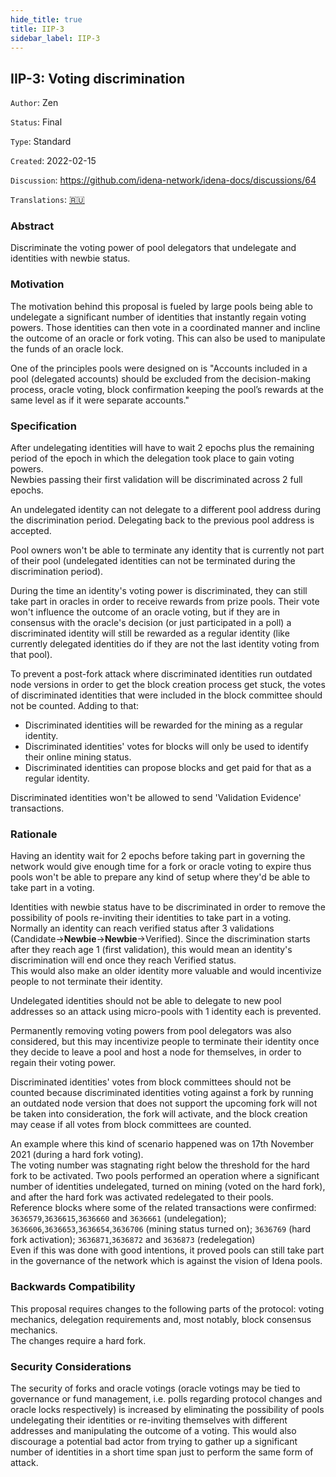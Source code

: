```yaml
---
hide_title: true
title: IIP-3
sidebar_label: IIP-3
---
```


## IIP-3: Voting discrimination

`Author`: Zen

`Status`: Final

`Type`: Standard

`Created`: 2022-02-15

`Discussion`: https://github.com/idena-network/idena-docs/discussions/64

`Translations`: [🇷🇺](https://medium.com/idena/babf31b65994)

### Abstract

Discriminate the voting power of pool delegators that undelegate and identities with newbie status.

### Motivation

The motivation behind this proposal is fueled by large pools being able to undelegate a significant number of identities that instantly regain voting powers. Those identities can then vote in a coordinated manner and incline the outcome of an oracle or fork voting. This can also be used to manipulate the funds of an oracle lock. 

One of the principles pools were designed on is "Accounts included in a pool (delegated accounts) should be excluded from the decision-making process, oracle voting, block confirmation keeping the pool’s rewards at the same level as if it were separate accounts."

### Specification

After undelegating identities will have to wait 2 epochs plus the remaining period of the epoch in which the delegation took place to gain voting powers.   
Newbies passing their first validation will be discriminated across 2 full epochs.   

An undelegated identity can not delegate to a different pool address during the discrimination period. Delegating back to the previous pool address is accepted.

Pool owners won't be able to terminate any identity that is currently not part of their pool (undelegated identities can not be terminated during the discrimination period).   

During the time an identity's voting power is discriminated, they can still take part in oracles in order to receive rewards from prize pools. Their vote won't influence the outcome of an oracle voting, but if they are in consensus with the oracle's decision (or just participated in a poll) a discriminated identity will still be rewarded as a regular identity (like currently delegated identities do if they are not the last identity voting from that pool).

To prevent a post-fork attack where discriminated identities run outdated node versions in order to get the block creation process get stuck, the votes of discriminated identities that were included in the block committee should not be counted. Adding to that:    
- Discriminated identities will be rewarded for the mining as a regular identity.    
- Discriminated identities' votes for blocks will only be used to identify their online mining status.   
- Discriminated identities can propose blocks and get paid for that as a regular identity.   

Discriminated identities won't be allowed to send 'Validation Evidence' transactions.   

### Rationale

Having an identity wait for 2 epochs before taking part in governing the network would give enough time for a fork or oracle voting to expire thus pools won't be able to prepare any kind of setup where they'd be able to take part in a voting.

Identities with newbie status have to be discriminated in order to remove the possibility of pools re-inviting their identities to take part in a voting.     
Normally an identity can reach verified status after 3 validations (Candidate->**Newbie**->**Newbie**->Verified). Since the discrimination starts after they reach age 1 (first validation), this would mean an identity's discrimination will end once they reach Verified status.   
This would also make an older identity more valuable and would incentivize people to not terminate their identity.

Undelegated identities should not be able to delegate to new pool addresses so an attack using micro-pools with 1 identity each is prevented. 

Permanently removing voting powers from pool delegators was also considered, but this may incentivize people to terminate their identity once they decide to leave a pool and host a node for themselves, in order to regain their voting power.   

Discriminated identities' votes from block committees should not be counted because discriminated identities voting against a fork by running an outdated node version that does not support the upcoming fork will not be taken into consideration, the fork will activate, and the block creation may cease if all votes from block committees are counted.

An example where this kind of scenario happened was on 17th November 2021 (during a hard fork voting).    
The voting number was stagnating right below the threshold for the hard fork to be activated. Two pools performed an operation where a significant number of identities undelegated, turned on mining (voted on the hard fork), and after the hard fork was activated redelegated to their pools.  
Reference blocks where some of the related transactions were confirmed:
`3636579`,`3636615`,`3636660` and `3636661` (undelegation); `3636606`,`3636653`,`3636654`,`3636706` (mining status turned on); `3636769` (hard fork activation); `3636871`,`3636872` and `3636873` (redelegation)      
Even if this was done with good intentions, it proved pools can still take part in the governance of the network which is against the vision of Idena pools.

### Backwards Compatibility

This proposal requires changes to the following parts of the protocol: voting mechanics, delegation requirements and, most notably, block consensus mechanics.    
The changes require a hard fork.

### Security Considerations

The security of forks and oracle votings (oracle votings may be tied to governance or fund management, i.e. polls regarding protocol changes and oracle locks respectively) is increased by eliminating the possibility of pools undelegating their identities or re-inviting themselves with different addresses and manipulating the outcome of a voting. This would also discourage a potential bad actor from trying to gather up a significant number of identities in a short time span just to perform the same form of attack.
